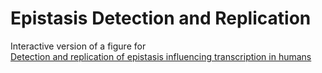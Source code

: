 Epistasis Detection and Replication
===
Interactive version of a figure for  
[Detection and replication of epistasis influencing transcription in humans](http://www.nature.com/nature/journal/vaop/ncurrent/abs/nature13005.html)
